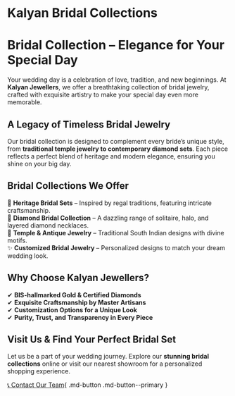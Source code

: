 
<style>
/* Light Theme */
[data-md-color-scheme="default"] h1, 
[data-md-color-scheme="default"] h2, 
[data-md-color-scheme="default"] h3, 
[data-md-color-scheme="default"] h4, 
[data-md-color-scheme="default"] h5, 
[data-md-color-scheme="default"] h6 {
    color:rgb(46, 114, 231)!important;
}

/* Dark Theme */
[data-md-color-scheme="slate"] h1, 
[data-md-color-scheme="slate"] h2, 
[data-md-color-scheme="slate"] h3, 
[data-md-color-scheme="slate"] h4, 
[data-md-color-scheme="slate"] h5, 
[data-md-color-scheme="slate"] h6 {
    color:rgb(72, 16, 44) !important;
}
</style>

# Kalyan Bridal Collections


# **Bridal Collection – Elegance for Your Special Day**  

Your wedding day is a celebration of love, tradition, and new beginnings. At **Kalyan Jewellers**, we offer a breathtaking collection of bridal jewelry, crafted with exquisite artistry to make your special day even more memorable.  

## **A Legacy of Timeless Bridal Jewelry**  
Our bridal collection is designed to complement every bride’s unique style, from **traditional temple jewelry to contemporary diamond sets**. Each piece reflects a perfect blend of heritage and modern elegance, ensuring you shine on your big day.  

## **Bridal Collections We Offer**  
👑 **Heritage Bridal Sets** – Inspired by regal traditions, featuring intricate craftsmanship.  
💎 **Diamond Bridal Collection** – A dazzling range of solitaire, halo, and layered diamond necklaces.  
🌿 **Temple & Antique Jewelry** – Traditional South Indian designs with divine motifs.  
✨ **Customized Bridal Jewelry** – Personalized designs to match your dream wedding look.  

## **Why Choose Kalyan Jewellers?**  
✔ **BIS-hallmarked Gold & Certified Diamonds**  
✔ **Exquisite Craftsmanship by Master Artisans**  
✔ **Customization Options for a Unique Look**  
✔ **Purity, Trust, and Transparency in Every Piece**  

## **Visit Us & Find Your Perfect Bridal Set**  
Let us be a part of your wedding journey. Explore our **stunning bridal collections** online or visit our nearest showroom for a personalized shopping experience.  


[<span class="twemoji">📞</span> Contact Our Team](/about/contact/){ .md-button .md-button--primary }


